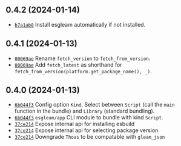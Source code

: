 ## 0.4.2 (2024-01-14)
- [`b7a1ab8`](https://github.com/Enderchief/esgleam/commit/b7a1ab8bbb89f89154981cd735b50411081933e8) Install esgleam automatically if not installed.

## 0.4.1 (2024-01-13)
- [`00069ae`](https://github.com/Enderchief/esgleam/commit/00069ae870f63d16c54bd6320225b62d28390309) Rename `fetch_version` to `fetch_from_version`. 
- [`00069ae`](https://github.com/Enderchief/esgleam/commit/00069ae870f63d16c54bd6320225b62d28390309) Add `fetch_latest` as shorthand for `fetch_from_version(platform.get_package_name(), _)`.

## 0.4.0 (2024-01-13)
- [`6b044f3`](https://github.com/Enderchief/esgleam/commit/6b044f3a494b595e2d16daf6f5a63219a587ce1e) Config option `Kind`. Select between `Script` (call the `main` function in the bundle) and `Library` (standard bundling).
- [`6b044f3`](https://github.com/Enderchief/esgleam/commit/6b044f3a494b595e2d16daf6f5a63219a587ce1e) `esgleam/app` CLI module to bundle with kind `Script`.
- [`37ce214`](https://github.com/Enderchief/esgleam/commit/37ce214c501d62e646b8e7e9f360d33362d609f2) Expose internal api for installing esbuild
- [`37ce214`](https://github.com/Enderchief/esgleam/commit/37ce214c501d62e646b8e7e9f360d33362d609f2) Expose internal api for selecting package version
- [`37ce214`](https://github.com/Enderchief/esgleam/commit/37ce214c501d62e646b8e7e9f360d33362d609f2) Downgrade `Thoas` to be compatable with `gleam_json`
